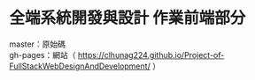 
# 全端系統開發與設計 作業前端部分

master：原始碼  
gh-pages：網站（ https://clhunag224.github.io/Project-of-FullStackWebDesignAndDevelopment/ ）  
